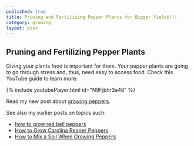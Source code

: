 ```yaml
---
published: true
title: Pruning and Fertilizing Pepper Plants for Bigger Yields!!!
category: growing
layout: post
---
```

## Pruning and Fertilizing Pepper Plants

Giving your plants food is important for them.  Your pepper plants are going to go through stress and, thus, need easy to access food. Check this YouTube guide to learn more:


{% include youtubePlayer.html id="N9Fjbhr3a48" %}

Read my new post about [growing peppers](/_posts/2018-06-26-Growing-Peppers-is-Easy.md).

See also my earlier posts on topics such:
- [how to grow red bell peppers](https://capsicumboy.github.io/Growing-Red-Bell-Peppers-From-Seed/)
- [How to Grow Carolina Reaper Peppers](https://capsicumboy.github.io/How-to-Grow-Carolina-Reaper-Peppers/)
- [How to Mix a Soil When Growing Peppers](https://capsicumboy.github.io/How-to-Make-Soil-Mix-When-Growing-Peppers/)


